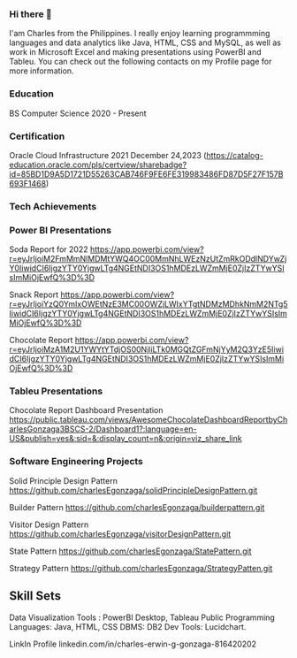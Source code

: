### Hi there 👋
I'am Charles from the Philippines. I really enjoy learning programmming languages and data analytics like Java, HTML, CSS and MySQL, as well as work in Microsoft Excel and making presentations using PowerBI and Tableu. You can check out the following contacts on my Profile page for more information.

### Education
BS Computer Science 2020 - Present

### Certification
Oracle Cloud Infrastructure 2021 December 24,2023 (https://catalog-education.oracle.com/pls/certview/sharebadge?id=85BD1D9A5D1721D55263CAB746F9FE6FE319983486FD87D5F27F157B693F1468)

### Tech Achievements
### Power BI Presentations
Soda Report for 2022
https://app.powerbi.com/view?r=eyJrIjoiM2FmMmNlMDMtYWQ4OC00MmNhLWEzNzUtZmRkODdlNDYwZjY0IiwidCI6IjgzYTY0YjgwLTg4NGEtNDI3OS1hMDEzLWZmMjE0ZjIzZTYwYSIsImMiOjEwfQ%3D%3D

Snack Report
https://app.powerbi.com/view?r=eyJrIjoiYzQ0YmIxOWEtNzE3MC00OWZjLWIxYTgtNDMzMDhkNmM2NTg5IiwidCI6IjgzYTY0YjgwLTg4NGEtNDI3OS1hMDEzLWZmMjE0ZjIzZTYwYSIsImMiOjEwfQ%3D%3D

Chocolate Report
https://app.powerbi.com/view?r=eyJrIjoiMzA1M2U1YWYtYTdjOS00NjliLTk0MGQtZGFmNjYyM2Q3YzE5IiwidCI6IjgzYTY0YjgwLTg4NGEtNDI3OS1hMDEzLWZmMjE0ZjIzZTYwYSIsImMiOjEwfQ%3D%3D

### Tableu Presentations
Chocolate Report Dashboard Presentation
https://public.tableau.com/views/AwesomeChocolateDashboardReportbyCharlesGonzaga3BSCS-2/Dashboard1?:language=en-US&publish=yes&:sid=&:display_count=n&:origin=viz_share_link

### Software Engineering Projects
 
Solid Principle Design Pattern
https://github.com/charlesEgonzaga/solidPrincipleDesignPattern.git

Builder Pattern
https://github.com/charlesEgonzaga/builderpattern.git

Visitor Design Pattern
https://github.com/charlesEgonzaga/visitorDesignPattern.git

State Pattern
https://github.com/charlesEgonzaga/StatePattern.git

Strategy Pattern
https://github.com/charlesEgonzaga/StrategyPatten.git
 
## Skill Sets
Data Visualization Tools :  PowerBI Desktop, Tableau Public
Programming Languages: Java, HTML, CSS
DBMS: DB2
Dev Tools: Lucidchart.

LinkIn Profile linkedin.com/in/charles-erwin-g-gonzaga-816420202
